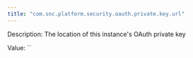 ```yaml
---
title: "com.snc.platform.security.oauth.private.key.url"
---
```


Description: The location of this instance's OAuth private key

Value: ``